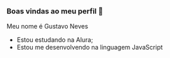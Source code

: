 ### Boas vindas ao meu perfil 💙

Meu nome é Gustavo Neves

- Estou estudando na Alura;
- Estou me desenvolvendo na linguagem JavaScript
